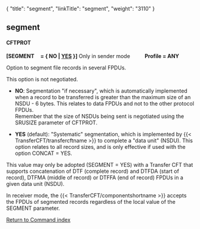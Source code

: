 {
    "title": "segment",
    "linkTitle": "segment",
    "weight": "3110"
}<span id="segment"></span>

## segment

#### CFTPROT

**\[SEGMENT     = { NO
| <u>YES</u> }\]** Only in sender mode          **Profile = ANY**

Option to segment file records in several FPDUs.

This option is not negotiated.

-   **NO**: Segmentation
    "if necessary", which is automatically implemented when a record to be transferred is greater
    than the maximum size of an NSDU - 6 bytes. This relates to data FPDUs
    and not to the other protocol FPDUs.  
    Remember that the size of NSDUs being sent is negotiated using the SRUSIZE
    parameter of CFTPROT.

<!-- -->

-   **YES** (default): "Systematic"
    segmentation, which is implemented by {{< TransferCFT/transfercftname >}} to complete a "data unit" (NSDU).
    This option relates to all record sizes, and is only effective
    if used with the option CONCAT = YES.

This value may only be adopted (SEGMENT = YES) with
a Transfer CFT that supports concatenation of DTF (complete record) and DTFDA
(start of record), DTFMA (middle of record) or DTFFA (end of record) FPDUs
in a given data unit (NSDU).

In receiver mode, the {{< TransferCFT/componentshortname  >}} accepts
the FPDUs of segmented records regardless of the local value of the SEGMENT
parameter.

[Return to Command index](../../)

 
